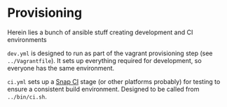 Provisioning
============

Herein lies a bunch of ansible stuff creating development and CI environments

`dev.yml` is designed to run as part of the vagrant provisioning step (see `../Vagrantfile`). It sets up everything required for development, so everyone has the same environment.

`ci.yml` sets up a [Snap CI](https://snap-ci.com) stage (or other platforms probably) for testing to ensure a consistent build environment. Designed to be called from `../bin/ci.sh`.
